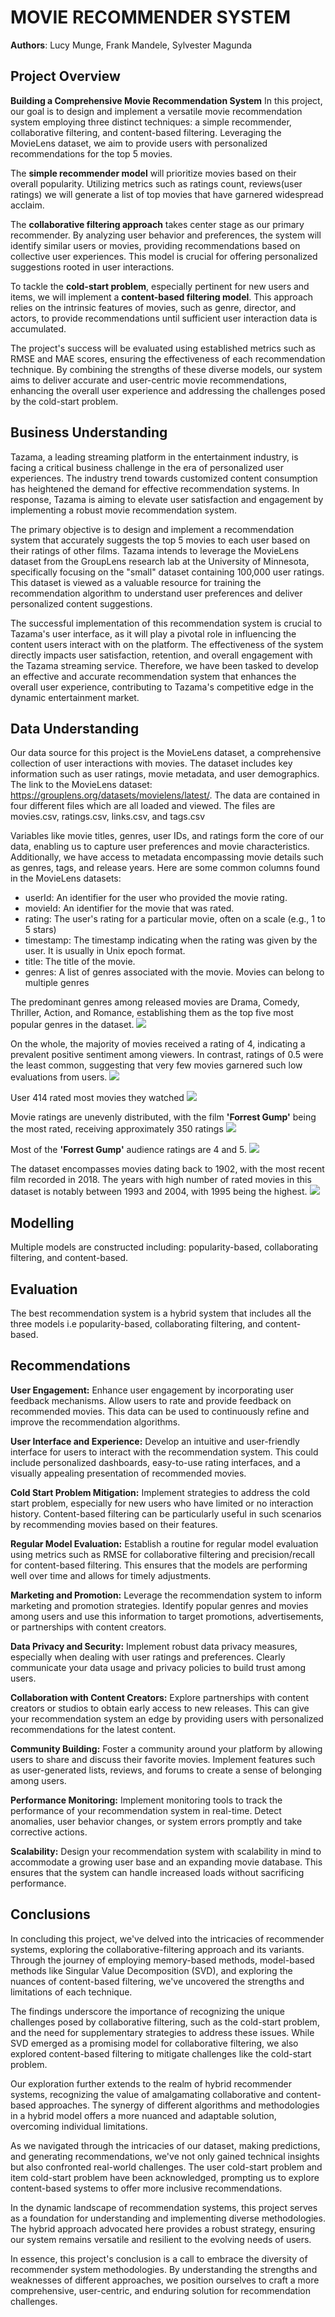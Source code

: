 # MOVIE RECOMMENDER SYSTEM
**Authors**: Lucy Munge, Frank Mandele, Sylvester Magunda

## Project Overview
**Building a Comprehensive Movie Recommendation System**
In this project, our goal is to design and implement a versatile movie recommendation system employing three distinct techniques: a simple recommender, collaborative filtering, and content-based filtering. Leveraging the MovieLens dataset, we aim to provide users with personalized recommendations for the top 5 movies.
    
The **simple recommender model** will prioritize movies based on their overall popularity. Utilizing metrics such as ratings count, reviews(user ratings) we will generate a list of top movies that have garnered widespread acclaim.

The **collaborative filtering approach** takes center stage as our primary recommender. By analyzing user behavior and preferences, the system will identify similar users or movies, providing recommendations based on collective user experiences. This model is crucial for offering personalized suggestions rooted in user interactions.
    
To tackle the **cold-start problem**, especially pertinent for new users and items, we will implement a **content-based filtering model**. This approach relies on the intrinsic features of movies, such as genre, director, and actors, to provide recommendations until sufficient user interaction data is accumulated.

The project's success will be evaluated using established metrics such as RMSE and MAE scores, ensuring the effectiveness of each recommendation technique. By combining the strengths of these diverse models, our system aims to deliver accurate and user-centric movie recommendations, enhancing the overall user experience and addressing the challenges posed by the cold-start problem.

## Business Understanding
Tazama, a leading streaming platform in the entertainment industry, is facing a critical business challenge in the era of personalized user experiences. The industry trend towards customized content consumption has heightened the demand for effective recommendation systems. In response, Tazama is aiming to elevate user satisfaction and engagement by implementing a robust movie recommendation system.

The primary objective is to design and implement a recommendation system that accurately suggests the top 5 movies to each user based on their ratings of other films. Tazama intends to leverage the MovieLens dataset from the GroupLens research lab at the University of Minnesota, specifically focusing on the "small" dataset containing 100,000 user ratings. This dataset is viewed as a valuable resource for training the recommendation algorithm to understand user preferences and deliver personalized content suggestions.

The successful implementation of this recommendation system is crucial to Tazama's user interface, as it will play a pivotal role in influencing the content users interact with on the platform. The effectiveness of the system directly impacts user satisfaction, retention, and overall engagement with the Tazama streaming service. Therefore, we have been tasked to develop an effective and accurate recommendation system that enhances the overall user experience, contributing to Tazama's competitive edge in the dynamic entertainment market.

## Data Understanding

Our data source for this project is the MovieLens dataset, a comprehensive collection of user interactions with movies. The dataset includes key information such as user ratings, movie metadata, and user demographics. The link to the MovieLens dataset: https://grouplens.org/datasets/movielens/latest/. The data are contained in four different files which are all loaded and viewed. The files are movies.csv, ratings.csv, links.csv, and tags.csv

Variables like movie titles, genres, user IDs, and ratings form the core of our data, enabling us to capture user preferences and movie characteristics. Additionally, we have access to metadata encompassing movie details such as genres, tags, and release years. Here are some common columns found in the MovieLens datasets:

- userId: An identifier for the user who provided the movie rating.
- movieId: An identifier for the movie that was rated.
- rating: The user's rating for a particular movie, often on a scale (e.g., 1 to 5 stars)
- timestamp: The timestamp indicating when the rating was given by the user. It is usually in Unix epoch format.
- title: The title of the movie.
- genres: A list of genres associated with the movie. Movies can belong to multiple genres

The predominant genres among released movies are Drama, Comedy, Thriller, Action, and Romance, establishing them as the top five most popular genres in the dataset.
<img src="./images/populargenres.png"/>

On the whole, the majority of movies received a rating of 4, indicating a prevalent positive sentiment among viewers. In contrast, ratings of 0.5 were the least common, suggesting that very few movies garnered such low evaluations from users.
<img src="./images/distributionplot.png"/>

User 414 rated most movies they watched
<img src="./images/ratedmost.png"/>

Movie ratings are unevenly distributed, with the film **'Forrest Gump'** being the most rated, receiving approximately 350 ratings
<img src="./images/movieratings.png"/>

Most of the **'Forrest Gump'** audience ratings are 4 and 5.
<img src="./images/forrestratings.png"/>

The dataset encompasses movies dating back to 1902, with the most recent film recorded in 2018. The years with high number of rated movies in this dataset is notably between 1993 and 2004, with 1995 being the highest.
<img src="./images/year.png"/>

## Modelling 
Multiple models are constructed including: popularity-based, collaborating filtering, and content-based. 

## Evaluation
The best recommendation system is a hybrid system that includes all the three models i.e popularity-based, collaborating filtering, and content-based.

## Recommendations
**User Engagement:**
Enhance user engagement by incorporating user feedback mechanisms. Allow users to rate and provide feedback on recommended movies. This data can be used to continuously refine and improve the recommendation algorithms.

**User Interface and Experience:**
Develop an intuitive and user-friendly interface for users to interact with the recommendation system. This could include personalized dashboards, easy-to-use rating interfaces, and a visually appealing presentation of recommended movies.

**Cold Start Problem Mitigation:**
Implement strategies to address the cold start problem, especially for new users who have limited or no interaction history. Content-based filtering can be particularly useful in such scenarios by recommending movies based on their features.

**Regular Model Evaluation:**
Establish a routine for regular model evaluation using metrics such as RMSE for collaborative filtering and precision/recall for content-based filtering. This ensures that the models are performing well over time and allows for timely adjustments.

**Marketing and Promotion:**
Leverage the recommendation system to inform marketing and promotion strategies. Identify popular genres and movies among users and use this information to target promotions, advertisements, or partnerships with content creators.

**Data Privacy and Security:**
Implement robust data privacy measures, especially when dealing with user ratings and preferences. Clearly communicate your data usage and privacy policies to build trust among users.

**Collaboration with Content Creators:**
Explore partnerships with content creators or studios to obtain early access to new releases. This can give your recommendation system an edge by providing users with personalized recommendations for the latest content.

**Community Building:**
Foster a community around your platform by allowing users to share and discuss their favorite movies. Implement features such as user-generated lists, reviews, and forums to create a sense of belonging among users.

**Performance Monitoring:**
Implement monitoring tools to track the performance of your recommendation system in real-time. Detect anomalies, user behavior changes, or system errors promptly and take corrective actions.

**Scalability:**
Design your recommendation system with scalability in mind to accommodate a growing user base and an expanding movie database. This ensures that the system can handle increased loads without sacrificing performance.

## Conclusions
In concluding this project, we've delved into the intricacies of recommender systems, exploring the collaborative-filtering approach and its variants. Through the journey of employing memory-based methods, model-based methods like Singular Value Decomposition (SVD), and exploring the nuances of content-based filtering, we've uncovered the strengths and limitations of each technique.

The findings underscore the importance of recognizing the unique challenges posed by collaborative filtering, such as the cold-start problem, and the need for supplementary strategies to address these issues. While SVD emerged as a promising model for collaborative filtering, we also explored content-based filtering to mitigate challenges like the cold-start problem.

Our exploration further extends to the realm of hybrid recommender systems, recognizing the value of amalgamating collaborative and content-based approaches. The synergy of different algorithms and methodologies in a hybrid model offers a more nuanced and adaptable solution, overcoming individual limitations.

As we navigated through the intricacies of our dataset, making predictions, and generating recommendations, we've not only gained technical insights but also confronted real-world challenges. The user cold-start problem and item cold-start problem have been acknowledged, prompting us to explore content-based systems to offer more inclusive recommendations.

In the dynamic landscape of recommendation systems, this project serves as a foundation for understanding and implementing diverse methodologies. The hybrid approach advocated here provides a robust strategy, ensuring our system remains versatile and resilient to the evolving needs of users.

In essence, this project's conclusion is a call to embrace the diversity of recommender system methodologies. By understanding the strengths and weaknesses of different approaches, we position ourselves to craft a more comprehensive, user-centric, and enduring solution for recommendation challenges.
